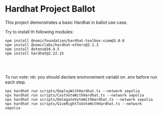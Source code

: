 # Hardhat Project Ballot

This project demonstrates a basic Hardhat in ballot use case.

Try to install th following modules:

```shell
npm install @nomicfoundation/hardhat-toolbox-viem@3.0.0
npm install @nomiclabs/hardhat-ethers@2.2.3
npm install dotenv@16.4.5
npm install hardhat@2.22.15
```
<br>
<br>

To run vote:
nb: you should declare environement variabl on .env before run each step.

```shell
npx hardhat run scripts/DeployWithHardhat.ts --network sepolia
npx hardhat run scripts/CastVoteWithHardhat.ts --network sepolia
npx hardhat run scripts/DelegateVoteWithHardhat.ts --network sepolia
npx hardhat run scripts/GiveRightToVoteWithHardhat.ts --network sepolia
```
